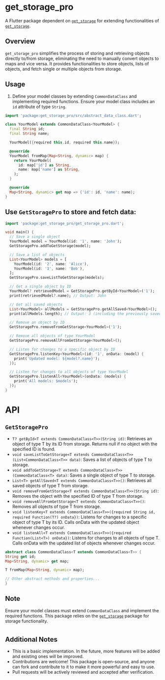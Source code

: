 # get_storage_pro

A Flutter package dependent on [`get_storage`](https://pub.dev/packages/get_storage) for extending functionalities of [`get_storage`](https://pub.dev/packages/get_storage).

## Overview

`get_storage_pro` simplifies the process of storing and retrieving objects directly to/from storage, eliminating the need to manually convert objects to maps and vice versa. It provides functionalities to store objects, lists of objects, and fetch single or multiple objects from storage.

## Usage

1. Define your model classes by extending `CommonDataClass` and implementing required functions. Ensure your model class includes an `id` attribute of type `String`.

```dart
import 'package:get_storage_pro/src/abstract_data_class.dart';

class YourModel extends CommonDataClass<YourModel> {
  final String id;
  final String name;

  YourModel({required this.id, required this.name});

  @override
  YourModel fromMap(Map<String, dynamic> map) {
    return YourModel(
      id: map['id'] as String,
      name: map['name'] as String,
    );
  }

  @override
  Map<String, dynamic> get map => {'id': id, 'name': name};
}
```
## Use `GetStoragePro` to store and fetch data:

```dart
import 'package:get_storage_pro/get_storage_pro.dart';

void main() {
  // Save a single object
  YourModel model = YourModel(id: '1', name: 'John');
  GetStoragePro.addToGetStorage(model);

  // Save a list of objects
  List<YourModel> models = [
    YourModel(id: '2', name: 'Alice'),
    YourModel(id: '3', name: 'Bob'),
  ];
  GetStoragePro.saveListToGetStorage(models);

  // Get a single object by ID
  YourModel? retrievedModel = GetStoragePro.getById<YourModel>('1');
  print(retrievedModel?.name); // Output: John

  // Get all saved objects
  List<YourModel> allModels = GetStoragePro.getAllSaved<YourModel>();
  print(allModels.length); // Output: 3 (including the previously saved objects)

  // Remove an object by ID
  GetStoragePro.removeFromGetStorage<YourModel>('1');

  // Remove all objects of type YourModel
  GetStoragePro.removeAllFromGetStorage<YourModel>();

  // Listen for changes to a specific object by ID
  GetStoragePro.listenKey<YourModel>(id: '1', onData: (model) {
    print('Updated model: ${model?.name}');
  });

  // Listen for changes to all objects of type YourModel
  GetStoragePro.listenAll<YourModel>(onData: (models) {
    print('All models: $models');
  });
}
```

# API
## `GetStoragePro`

* `T? getById<T extends CommonDataClass<T>>(String id)`: Retrieves an object of type T by its ID from storage. Returns null if no object with the specified ID is found.
* `void saveListToGetStorage<T extends CommonDataClass<T>>(List<CommonDataClass<T>> data)`: Saves a list of objects of type T to storage.
* `void addToGetStorage<T extends CommonDataClass<T>>(CommonDataClass<T> data)`: Saves a single object of type T to storage.
* `List<T> getAllSaved<T extends CommonDataClass<T>>()`: Retrieves all saved objects of type T from storage.
* `void removeFromGetStorage<T extends CommonDataClass<T>>(String id)`: Removes the object with the specified ID of type T from storage.
* `void removeAllFromGetStorage<T extends CommonDataClass<T>>()`: Removes all objects of type T from storage.
* `void listenKey<T extends CommonDataClass<T>>({required String id, required Function(T?) onData})`: Listens for changes to a specific object of type T by its ID. Calls onData with the updated object whenever changes occur.
* `void listenAll<T extends CommonDataClass<T>>({required Function(List<T>) onData})`: Listens for changes to all objects of type T. Calls onData with the updated list of objects whenever changes occur.

```dart
abstract class CommonDataClass<T extends CommonDataClass<T>> {
String get id;
Map<String, dynamic> get map;

T fromMap(Map<String, dynamic> map);

// Other abstract methods and properties...
}
```

## Note
Ensure your model classes must extend `CommonDataClass` and implement the required functions.
This package relies on the [`get_storage`](https://pub.dev/packages/get_storage) package for storage functionality.

#
## Additional Notes

- This is a basic implementation. In the future, more features will be added and existing ones will be improved.
- Contributions are welcome! This package is open-source, and anyone can fork and contribute to it to make it more powerful and easy to use.
- Pull requests will be actively reviewed and accepted after verification.